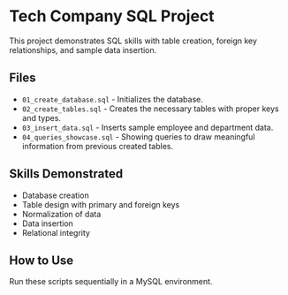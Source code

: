 # Tech Company SQL Project

This project demonstrates SQL skills with table creation, foreign key relationships, and sample data insertion.

## Files

- `01_create_database.sql` - Initializes the database.
- `02_create_tables.sql` - Creates the necessary tables with proper keys and types.
- `03_insert_data.sql` - Inserts sample employee and department data.
- `04_queries_showcase.sql` - Showing queries to draw meaningful information from previous created tables.

## Skills Demonstrated

- Database creation
- Table design with primary and foreign keys
- Normalization of data
- Data insertion
- Relational integrity

## How to Use

Run these scripts sequentially in a MySQL environment.
